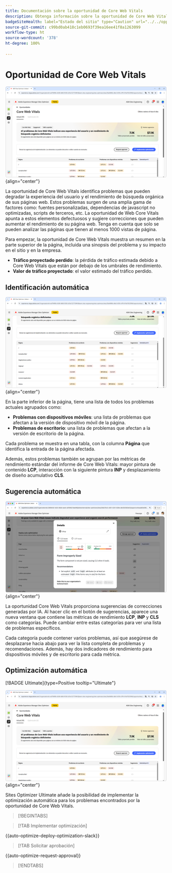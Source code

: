 ```yaml
---
title: Documentación sobre la oportunidad de Core Web Vitals
description: Obtenga información sobre la oportunidad de Core Web Vitals y cómo utilizarla para mejorar la adquisición de tráfico.
badgeSiteHealth: label="Estado del sitio" type="Caution" url="../../opportunity-types/site-health.md" tooltip="Estado del sitio"
source-git-commit: c99bd0ab418c1eb0693f39ea16ee41f8a1263099
workflow-type: ht
source-wordcount: '378'
ht-degree: 100%

---
```



# Oportunidad de Core Web Vitals

![oportunidad de core web vitals](./assets/core-web-vitals/hero.png){align="center"}

La oportunidad de Core Web Vitals identifica problemas que pueden degradar la experiencia del usuario y el rendimiento de búsqueda orgánica de sus páginas web. Estos problemas surgen de una amplia gama de factores como: fuentes personalizadas, dependencias de javascript no optimizadas, scripts de terceros, etc. La oportunidad de Web Core Vitals apunta a estos elementos defectuosos y sugiere correcciones que pueden aumentar el rendimiento de su página web. Tenga en cuenta que solo se pueden analizar las páginas que tienen al menos 1000 vistas de página.

Para empezar, la oportunidad de Core Web Vitals muestra un resumen en la parte superior de la página, incluida una sinopsis del problema y su impacto en el sitio y en la empresa.

* **Tráfico proyectado perdido**: la pérdida de tráfico estimada debido a Core Web Vitals que están por debajo de los umbrales de rendimiento.
* **Valor de tráfico proyectado**: el valor estimado del tráfico perdido.

## Identificación automática

![Identificación automática de Core Web Vitals](./assets/core-web-vitals/auto-identify.png){align="center"}

En la parte inferior de la página, tiene una lista de todos los problemas actuales agrupados como:

* **Problemas con dispositivos móviles**: una lista de problemas que afectan a la versión de dispositivo móvil de la página.
* **Problemas de escritorio**: una lista de problemas que afectan a la versión de escritorio de la página.

Cada problema se muestra en una tabla, con la columna **Página** que identifica la entrada de la página afectada.

Además, estos problemas también se agrupan por las métricas de rendimiento estándar del informe de Core Web Vitals: mayor pintura de contenido **LCP**, interacción con la siguiente pintura **INP** y desplazamiento de diseño acumulativo **CLS**.

## Sugerencia automática

![Sugerencia automática para la oportunidad de Core Web Vitals](./assets/core-web-vitals/auto-suggest.png){align="center"}

La oportunidad Core Web Vitals proporciona sugerencias de correcciones generadas por IA. Al hacer clic en el botón de sugerencias, aparece una nueva ventana que contiene las métricas de rendimiento **LCP**, **INP** y **CLS** como categorías. Puede cambiar entre estas categorías para ver una lista de problemas específicos.

Cada categoría puede contener varios problemas, así que asegúrese de desplazarse hacia abajo para ver la lista completa de problemas y recomendaciones.  Además, hay dos indicadores de rendimiento para dispositivos móviles y de escritorio para cada métrica.

## Optimización automática

[!BADGE Ultimate]{type=Positive tooltip="Ultimate"}

![Optimización automática de la oportunidad de Core Web Vitals](./assets/core-web-vitals/auto-optimize.png){align="center"}

Sites Optimizer Ultimate añade la posibilidad de implementar la optimización automática para los problemas encontrados por la oportunidad de Core Web Vitals. <!--- TBD-need more in-depth and opportunity specific information here. What does the auto-optimization do?-->

>[!BEGINTABS]

>[!TAB Implementar optimización]

{{auto-optimize-deploy-optimization-slack}}

>[!TAB Solicitar aprobación]

{{auto-optimize-request-approval}}

>[!ENDTABS]

